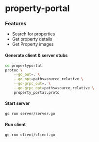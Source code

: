 # property-portal

### Features

- Search for properties
- Get property details
- Get Property images

#### Generate client & server stubs
```sh
cd propertyportal
protoc \
    --go_out=. \
    --go_opt=paths=source_relative \
    --go-grpc_out=. \
    --go-grpc_opt=paths=source_relative \
    property_portal.proto
```

#### Start server
```sh
go run server/server.go
```

#### Run client
```sh
go run client/client.go
```

